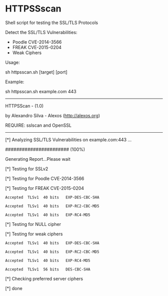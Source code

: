 # HTTPSSscan
Shell script for testing the SSL/TLS Protocols

Detect the SSL/TLS Vulnerabilities:

* Poodle CVE-2014-3566
* FREAK CVE-2015-0204
* Weak Ciphers

Usage:

sh httpsscan.sh [target] [port]

Example:

sh httpsscan.sh example.com 443

-------------------------------------------------

HTTPSScan - (1.0)

by Alexandro Silva - Alexos (http://alexos.org)

REQUIRE: sslscan and OpenSSL

-------------------------------------------------

[*] Analyzing SSL/TLS Vulnerabilities on example.com:443 ...

####################### (100%)

Generating Report...Please wait

[*] Testing for SSLv2

[*] Testing for Poodle CVE-2014-3566

[*] Testing for FREAK CVE-2015-0204

    Accepted  TLSv1  40 bits   EXP-DES-CBC-SHA
    
    Accepted  TLSv1  40 bits   EXP-RC2-CBC-MD5
    
    Accepted  TLSv1  40 bits   EXP-RC4-MD5
    

[*] Testing for NULL cipher


[*] Testing for weak ciphers

    Accepted  TLSv1  40 bits   EXP-DES-CBC-SHA
    
    Accepted  TLSv1  40 bits   EXP-RC2-CBC-MD5
    
    Accepted  TLSv1  40 bits   EXP-RC4-MD5
    
    Accepted  TLSv1  56 bits   DES-CBC-SHA

[*] Checking preferred server ciphers


[*] done
